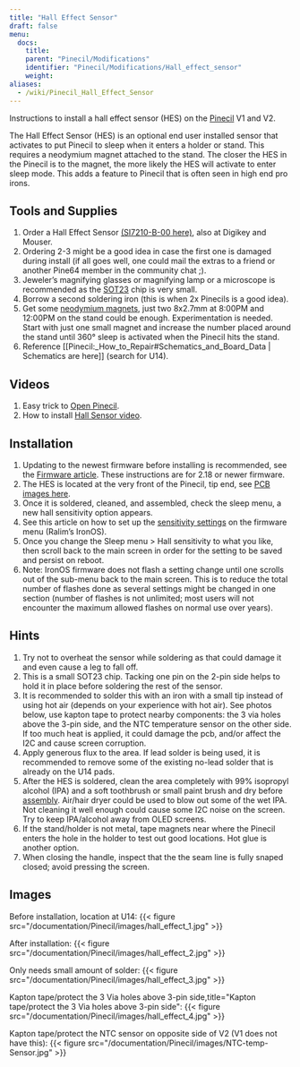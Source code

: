 ```yaml
---
title: "Hall Effect Sensor"
draft: false
menu:
  docs:
    title:
    parent: "Pinecil/Modifications"
    identifier: "Pinecil/Modifications/Hall_effect_sensor"
    weight:
aliases:
  - /wiki/Pinecil_Hall_Effect_Sensor
---
```


Instructions to install a hall effect sensor (HES) on the [Pinecil](/documentation/Pinecil) V1 and V2.

The Hall Effect Sensor (HES) is an optional end user installed sensor that activates to put Pinecil to sleep when it enters a holder or stand. This requires a neodymium magnet attached to the stand. The closer the HES in the Pinecil is to the magnet, the more likely the HES will activate to enter sleep mode. This adds a feature to Pinecil that is often seen in high end pro irons.

## Tools and Supplies

1. Order a Hall Effect Sensor [(SI7210-B-00 here)](https://www.lcsc.com/product-detail/Position-Sensor_SILICON-LABS-SI7210-B-00-IVR_C2654956.html), also at Digikey and Mouser.
2. Ordering 2-3 might be a good idea in case the first one is damaged during install (if all goes well, one could mail the extras to a friend or another Pine64 member in the community chat ;).
3. Jeweler’s magnifying glasses or magnifying lamp or a microscope is recommended as the [SOT23](https://madpcb.com/glossary/sot-23/) chip is very small.
4. Borrow a second soldering iron (this is when 2x Pinecils is a good idea).
5. Get some [neodymium magnets](https://a.co/d/0jU8zic), just two 8x2.7mm at 8:00PM and 12:00PM on the stand could be enough. Experimentation is needed. Start with just one small magnet and increase the number placed around the stand until 360° sleep is activated when the Pinecil hits the stand.
6. Reference [[Pinecil:_How_to_Repair#Schematics_and_Board_Data | Schematics are here]] (search for U14).

## Videos

1. Easy trick to [Open Pinecil](https://www.youtube.com/watch?v=aK01V5DrrVk).
2. How to install [Hall Sensor video](https://www.youtube.com/watch?v=vU-fhELpI8Y).

## Installation

1. Updating to the newest firmware before installing is recommended, see the [Firmware article](/documentation/Pinecil#firmware_&_updates). These instructions are for 2.18 or newer firmware.
2. The HES is located at the very front of the Pinecil, tip end, see [PCB images here](#images).
3. Once it is soldered, cleaned, and assembled, check the sleep menu, a new hall sensitivity option appears.
4. See this article on how to set up the [sensitivity settings](https://github.com/Ralim/IronOS/blob/dev/Documentation/HallSensor.md) on the firmware menu (Ralim’s IronOS).
5. Once you change the Sleep menu > Hall sensitivity to what you like, then scroll back to the main screen in order for the setting to be saved and persist on reboot.
6. Note: IronOS firmware does not flash a setting change until one scrolls out of the sub-menu back to the main screen. This is to reduce the total number of flashes done as several settings might be changed in one section (number of flashes is not unlimited; most users will not encounter the maximum allowed flashes on normal use over years).

## Hints

1. Try not to overheat the sensor while soldering as that could damage it and even cause a leg to fall off.
2. This is a small SOT23 chip. Tacking one pin on the 2-pin side helps to hold it in place before soldering the rest of the sensor.
3. It is recommended to solder this with an iron with a small tip instead of using hot air (depends on your experience with hot air). See photos below, use kapton tape to protect nearby components: the 3 via holes above the 3-pin side, and the NTC temperature sensor on the other side. If too much heat is applied, it could damage the pcb, and/or affect the I2C and cause screen corruption.
4. Apply generous flux to the area. If lead solder is being used, it is recommended to remove some of the existing no-lead solder that is already on the U14 pads.
5. After the HES is soldered, clean the area completely with 99% isopropyl alcohol (IPA) and a soft toothbrush or small paint brush and dry before [assembly](/documentation/Pinecil/How_to_repair#assembly_steps). Air/hair dryer could be used to blow out some of the wet IPA. Not cleaning it well enough could cause some I2C noise on the screen. Try to keep IPA/alcohol away from OLED screens.
6. If the stand/holder is not metal, tape magnets near where the Pinecil enters the hole in the holder to test out good locations. Hot glue is another option.
7. When closing the handle, inspect that the the seam line is fully snaped closed; avoid pressing the screen.

## Images

Before installation, location at U14:
{{< figure src="/documentation/Pinecil/images/hall_effect_1.jpg" >}}

After installation:
{{< figure src="/documentation/Pinecil/images/hall_effect_2.jpg" >}}

Only needs small amount of solder:
{{< figure src="/documentation/Pinecil/images/hall_effect_3.jpg" >}}

Kapton tape/protect the 3 Via holes above 3-pin side,title="Kapton tape/protect the 3 Via holes above 3-pin side":
{{< figure src="/documentation/Pinecil/images/hall_effect_4.jpg" >}}

Kapton tape/protect the NTC sensor on opposite side of V2 (V1 does not have this):
{{< figure src="/documentation/Pinecil/images/NTC-temp-Sensor.jpg" >}}

